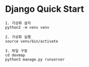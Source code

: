 # Django Quick Start
    1. 가상화 설치
    python3 -m venv venv

    2. 가상화 실행
    source venv/bin/activate
    
    3. 파일 구동
    cd devmap
    python3 manage.py runserver